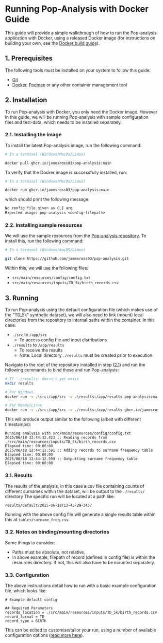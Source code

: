# Running Pop-Analysis with Docker Guide
This guide will provide a simple walkthrough of how to run the Pop-analysis application with Docker, using a released Docker image (for instructions on building your own, see the [Docker build guide](../build/docker.md)).

## 1. Prerequisites
The following tools must be installed on your system to follow this guide:
- [Git](https://git-scm.com/)
- [Docker](https://www.docker.com/), [Podman](https://podman.io/) or any other container management tool

## 2. Installation
To run Pop-analysis with Docker, you only need the Docker image. However in this guide, we will be running Pop-analysis with sample configuration files and test-data, which needs to be installed separately.

### 2.1. Installing the image
To install the latest Pop-analysis image, run the following command:

```sh
# In a terminal (Windows/MacOs/Linux)

docker pull ghcr.io/jamesross03/pop-analysis:main
```

To verify that the Docker image is successfully installed, run:

```sh
# In a terminal (Windows/MacOs/Linux)

docker run ghcr.io/jamesross03/pop-analysis:main
```

which should print the following message:

```txt
No config file given as CLI arg 
Expected usage: pop-analysis <config-filepath>
```

### 2.2. Installing sample resources
We will use the sample resources from the [Pop-analysis repository](https://github.com/jamesross03/pop-analysis). To install this, run the following command:

```sh
# In a terminal (Windows/macOS/Linux)

git clone https://github.com/jamesross03/pop-analysis.git
```

Within this, we will use the following files:
- `src/main/resources/config/config.txt`
- `src/main/resources/inputs/TD_5k/birth_records.csv`


## 3. Running
To run Pop-analysis using the default configuration file (which makes use of the "TD_5k" synthetic dataset), we will also need to link (mount) local directories from the repository to internal paths within the container. In this case:
- `./src` to `/app/src`
    - To access config file and input distributions
- `./results` to `/app/results`
    - To receive the results
    - Note: Local directory `./results` must be created prior to execution

Navigate to the root of the repository installed in step ([2.1](#21-installing-the-source)) and run the following commands to bind these and run Pop-analysis:

```sh
# If './results' doesn't yet exist
mkdir results

# For Windows
docker run -v .\src:/app/src -v .\results:/app/results pop-analysis:main /app/src/main/resources/config/config.txt

# For MacOs/Linux
docker run -v ./src:/app/src -v ./results:/app/results ghcr.io/jamesross03/pop-analysis:main /app/src/main/resources/config/config.txt
```

This will produce output similar to the following (albeit with different timestamps):
```
Running analysis with src/main/resources/config/config.txt
2025/06/18 12:44:12.423 :: Reading records from ./src/main/resources/inputs/TD_5k/birth_records.csv
Elapsed time: 00:00:00
2025/06/18 12:44:12.591 :: Adding records to surname frequency table
Elapsed time: 00:00:00
2025/06/18 12:44:12.599 :: Outputting surname frequency table
Elapsed time: 00:00:00
```

### 3.1. Results
The results of the analysis, in this case a csv file containing counts of different surnames within the dataset, will be output to the `./results/` directory  The specific run will be located at a path like:

```
results/default/2025-06-18T13-45-29-345/
```

Running with the above config file will generate a single results table within this at `tables/surname_freq.csv`.

### 3.2. Notes on binding/mounting directories
Some things to consider:
- Paths must be absolute, not relative.
- In above example, filepath of record (defined in config file) is within the resources directory. If not, this will also have to be mounted separately.

### 3.3. Configuration
The above instructions detail how to run with a basic example configuration file, which looks like:

```
# Example default config

## Required Parameters
records_location = ./src/main/resources/inputs/TD_5k/birth_records.csv
record_format = TD
record_type = BIRTH
```

This can be edited to customise/tailor your run, using a number of available configuration options ([read more here](../config/index.md)).
